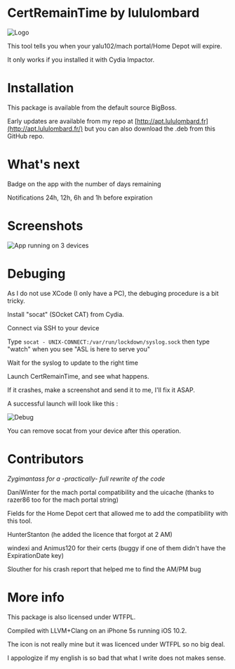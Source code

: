 # CertRemainTime by lululombard

![Logo](https://raw.githubusercontent.com/lululombard/CertRemainTime/master/Resources/Icon%402x.png)

This tool tells you when your yalu102/mach portal/Home Depot will expire.

It only works if you installed it with Cydia Impactor.

# Installation

This package is available from the default source BigBoss.

Early updates are available from my repo at [http://apt.lululombard.fr](http://apt.lululombard.fr/) but you can also download the .deb from this 
GitHub repo.

# What's next

Badge on the app with the number of days remaining

Notifications 24h, 12h, 6h and 1h before expiration

# Screenshots

![App running on 3 devices](http://up.kingdomhills.fr/24933353979379759)

# Debuging

As I do not use XCode (I only have a PC), the debuging procedure is a bit tricky.

Install "socat" (SOcket CAT) from Cydia.

Connect via SSH to your device

Type `socat - UNIX-CONNECT:/var/run/lockdown/syslog.sock` then type "watch" when you see "ASL is here to serve you"

Wait for the syslog to update to the right time

Launch CertRemainTime, and see what happens.

If it crashes, make a screenshot and send it to me, I'll fix it ASAP.

A successful launch will look like this :

![Debug](http://up.kingdomhills.fr/24933353979379760)

You can remove socat from your device after this operation.

# Contributors

*Zygimantass for a -practically- full rewrite of the code*

DaniWinter for the mach portal compatibility and the uicache (thanks to razer86 too for the mach portal string)

Fields for the Home Depot cert that allowed me to add the compatibility with this tool.

HunterStanton (he added the licence that forgot at 2 AM)

windexi and Animus120 for their certs (buggy if one of them didn't have the ExpirationDate key)

Slouther for his crash report that helped me to find the AM/PM bug

# More info

This package is also licensed under WTFPL.

Compiled with LLVM+Clang on an iPhone 5s running iOS 10.2.

The icon is not really mine but it was licenced under WTFPL so no big deal.

I appologize if my english is so bad that what I write does not makes sense.
